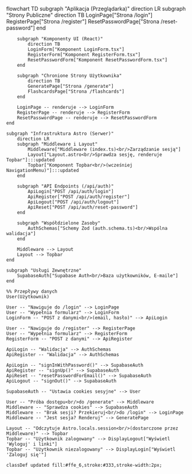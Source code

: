 flowchart TD
    subgraph "Aplikacja (Przeglądarka)"
        direction LR
        subgraph "Strony Publiczne"
            direction TB
            LoginPage["Strona /login"]
            RegisterPage["Strona /register"]
            ResetPasswordPage["Strona /reset-password"]
        end

        subgraph "Komponenty UI (React)"
            direction TB
            LoginForm["Komponent LoginForm.tsx"]
            RegisterForm["Komponent RegisterForm.tsx"]
            ResetPasswordForm["Komponent ResetPasswordForm.tsx"]
        end
        
        subgraph "Chronione Strony Użytkownika"
            direction TB
            GeneratePage["Strona /generate"]
            FlashcardsPage["Strona /flashcards"]
        end

        LoginPage -- renderuje --> LoginForm
        RegisterPage -- renderuje --> RegisterForm
        ResetPasswordPage -- renderuje --> ResetPasswordForm
    end

    subgraph "Infrastruktura Astro (Serwer)"
        direction LR
        subgraph "Middleware i Layout"
            Middleware["Middleware (index.ts)<br/>Zarządzanie sesją"]
            Layout["Layout.astro<br/>Sprawdza sesję, renderuje Topbar"]:::updated
            Topbar["Komponent Topbar<br/>(wcześniej NavigationMenu)"]:::updated
        end

        subgraph "API Endpoints (/api/auth)"
            ApiLogin["POST /api/auth/login"]
            ApiRegister["POST /api/auth/register"]
            ApiLogout["POST /api/auth/logout"]
            ApiReset["POST /api/auth/reset-password"]
        end

        subgraph "Współdzielone Zasoby"
            AuthSchemas["Schemy Zod (auth.schema.ts)<br/>Wspólna walidacja"]
        end

        Middleware --> Layout
        Layout --> Topbar
    end

    subgraph "Usługi Zewnętrzne"
        SupabaseAuth["Supabase Auth<br/>Baza użytkowników, E-maile"]
    end

    %% Przepływy danych
    User(Użytkownik)

    User -- "Nawiguje do /login" --> LoginPage
    User -- "Wypełnia formularz" --> LoginForm
    LoginForm -- "POST z danymi<br/>(email, hasło)" --> ApiLogin
    
    User -- "Nawiguje do /register" --> RegisterPage
    User -- "Wypełnia formularz" --> RegisterForm
    RegisterForm -- "POST z danymi" --> ApiRegister

    ApiLogin -- "Walidacja" --> AuthSchemas
    ApiRegister -- "Walidacja" --> AuthSchemas

    ApiLogin -- "signInWithPassword()" --> SupabaseAuth
    ApiRegister -- "signUp()" --> SupabaseAuth
    ApiReset -- "resetPasswordForEmail()" --> SupabaseAuth
    ApiLogout -- "signOut()" --> SupabaseAuth

    SupabaseAuth -- "Ustawia cookies sesyjne" --> User
    
    User -- "Próba dostępu<br/>do /generate" --> Middleware
    Middleware -- "Sprawdza cookies" --> SupabaseAuth
    Middleware -- "Brak sesji? Przekieruj<br/>do /login" --> LoginPage
    Middleware -- "Jest sesja? Renderuj" --> GeneratePage
    
    Layout -- "Odczytuje Astro.locals.session<br/>(dostarczone przez Middleware)" --> Topbar
    Topbar -- "Użytkownik zalogowany" --> DisplayLogout["Wyświetl 'Wyloguj' i linki"]
    Topbar -- "Użytkownik niezalogowany" --> DisplayLogin["Wyświetl 'Zaloguj się'"]

    classDef updated fill:#ffe_6,stroke:#333,stroke-width:2px; 